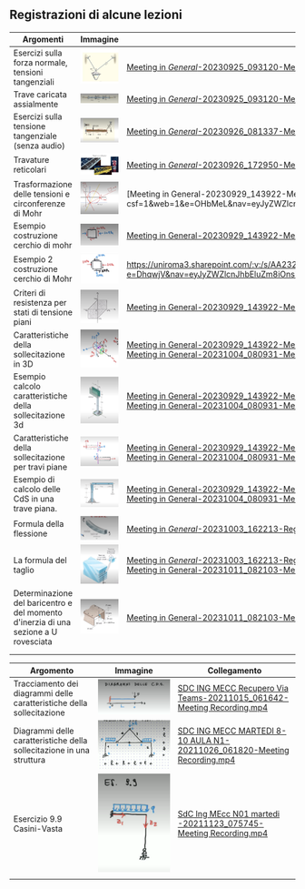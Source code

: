 ## Registrazioni di alcune lezioni

| Argomenti                                                    | Immagine                                                     | Video                                                        |
| ------------------------------------------------------------ | ------------------------------------------------------------ | ------------------------------------------------------------ |
| Esercizi sulla forza normale, tensioni tangenziali           | ![image-20230928084106696](./videolezioni.assets/image-20230928084106696.png) | [Meeting in _General_-20230925_093120-Meeting Recording.mp4](https://uniroma3.sharepoint.com/:v:/s/AA2324-SCIENZADELLECOSTRUZIONI-20810131TOMASSETTI/Ec5mx7qM4TBDu4PbIdQDFJABPVJzQXXnA2mjjie-fZKpmA?e=0hLzPs&nav=eyJyZWZlcnJhbEluZm8iOnsicmVmZXJyYWxBcHAiOiJTdHJlYW1XZWJBcHAiLCJyZWZlcnJhbFZpZXciOiJTaGFyZURpYWxvZyIsInJlZmVycmFsQXBwUGxhdGZvcm0iOiJXZWIiLCJyZWZlcnJhbE1vZGUiOiJ2aWV3In0sInBsYXliYWNrT3B0aW9ucyI6eyJzdGFydFRpbWVJblNlY29uZHMiOjMuMTh9fQ%3D%3D) |
| Trave caricata assialmente                                   | ![image-20230928084124728](./videolezioni.assets/image-20230928084124728.png) | [Meeting in _General_-20230925_093120-Meeting Recording.mp4](https://uniroma3.sharepoint.com/:v:/s/AA2324-SCIENZADELLECOSTRUZIONI-20810131TOMASSETTI/Ec5mx7qM4TBDu4PbIdQDFJABPVJzQXXnA2mjjie-fZKpmA?e=Doupac&nav=eyJyZWZlcnJhbEluZm8iOnsicmVmZXJyYWxBcHAiOiJTdHJlYW1XZWJBcHAiLCJyZWZlcnJhbFZpZXciOiJTaGFyZURpYWxvZyIsInJlZmVycmFsQXBwUGxhdGZvcm0iOiJXZWIiLCJyZWZlcnJhbE1vZGUiOiJ2aWV3In0sInBsYXliYWNrT3B0aW9ucyI6eyJzdGFydFRpbWVJblNlY29uZHMiOjQzMy4xNn19) |
| Esercizi sulla tensione tangenziale (senza audio)            | ![image-20230928084536157](./videolezioni.assets/image-20230928084536157.png) | [Meeting in _General_-20230926_081337-Meeting Recording.mp4](https://uniroma3.sharepoint.com/:v:/s/AA2324-SCIENZADELLECOSTRUZIONI-20810131TOMASSETTI/Eeo34QU7uVdKhq1enMPHnvgBnAE_sxE4NlyRIOm7cabzjw?e=0nfwfy&nav=eyJyZWZlcnJhbEluZm8iOnsicmVmZXJyYWxBcHAiOiJTdHJlYW1XZWJBcHAiLCJyZWZlcnJhbFZpZXciOiJTaGFyZURpYWxvZyIsInJlZmVycmFsQXBwUGxhdGZvcm0iOiJXZWIiLCJyZWZlcnJhbE1vZGUiOiJ2aWV3In0sInBsYXliYWNrT3B0aW9ucyI6eyJzdGFydFRpbWVJblNlY29uZHMiOjUyOC4yOX19) |
| Travature reticolari                                         | ![image-20230928084457639](./videolezioni.assets/image-20230928084457639.png) | [Meeting in _General_-20230926_172950-Meeting Recording.mp4](https://uniroma3.sharepoint.com/:v:/s/AA2324-SCIENZADELLECOSTRUZIONI-20801971TOMASSETTI/EU9vrWaH7wVGoYaEM8X3QO0BbrCtc--bV0KtDIsVCdQSZQ?e=9jgv9E&nav=eyJyZWZlcnJhbEluZm8iOnsicmVmZXJyYWxBcHAiOiJTdHJlYW1XZWJBcHAiLCJyZWZlcnJhbFZpZXciOiJTaGFyZURpYWxvZyIsInJlZmVycmFsQXBwUGxhdGZvcm0iOiJXZWIiLCJyZWZlcnJhbE1vZGUiOiJ2aWV3In0sInBsYXliYWNrT3B0aW9ucyI6eyJzdGFydFRpbWVJblNlY29uZHMiOjEwNS42OH19) |
| Trasformazione delle tensioni e circonferenze di Mohr        | ![image-20230929203116636](./videolezioni.assets/image-20230929203116636.png) | [Meeting in General-20230929_143922-Meeting Recording.mp4](https://uniroma3.sharepoint.com/:v:/r/sites/AA2324-SCIENZADELLECOSTRUZIONI-20810131TOMASSETTI/Documenti condivisi/General/Recordings/Solo visualizzazione/Meeting in General-20230929_143922-Meeting Recording.mp4?csf=1&web=1&e=OHbMeL&nav=eyJyZWZlcnJhbEluZm8iOnsicmVmZXJyYWxBcHAiOiJTdHJlYW1XZWJBcHAiLCJyZWZlcnJhbFZpZXciOiJTaGFyZURpYWxvZyIsInJlZmVycmFsQXBwUGxhdGZvcm0iOiJXZWIiLCJyZWZlcnJhbE1vZGUiOiJ2aWV3In0sInBsYXliYWNrT3B0aW9ucyI6eyJzdGFydFRpbWVJblNlY29uZHMiOjIwNS4xfX0%3D) |
| Esempio costruzione cerchio di mohr                          | ![image-20230930125547164](./videolezioni.assets/image-20230930125547164.png) | [Meeting in General-20230929_143922-Meeting Recording.mp4](https://uniroma3.sharepoint.com/:v:/s/AA2324-SCIENZADELLECOSTRUZIONI-20810131TOMASSETTI/Eedy1oRLW4pHhZNNTlenLssBSYjegwAq1VxxD1qcFRFlIg?e=5F4LOY&nav=eyJyZWZlcnJhbEluZm8iOnsicmVmZXJyYWxBcHAiOiJTdHJlYW1XZWJBcHAiLCJyZWZlcnJhbFZpZXciOiJTaGFyZURpYWxvZyIsInJlZmVycmFsQXBwUGxhdGZvcm0iOiJXZWIiLCJyZWZlcnJhbE1vZGUiOiJ2aWV3In0sInBsYXliYWNrT3B0aW9ucyI6eyJzdGFydFRpbWVJblNlY29uZHMiOjM4OTMuODZ9fQ%3D%3D) |
| Esempio 2 costruzione cerchio di Mohr                        | ![image-20230930125827114](./videolezioni.assets/image-20230930125827114.png) | https://uniroma3.sharepoint.com/:v:/s/AA2324-SCIENZADELLECOSTRUZIONI-20810131TOMASSETTI/Eedy1oRLW4pHhZNNTlenLssBSYjegwAq1VxxD1qcFRFlIg?e=DhqwjV&nav=eyJyZWZlcnJhbEluZm8iOnsicmVmZXJyYWxBcHAiOiJTdHJlYW1XZWJBcHAiLCJyZWZlcnJhbFZpZXciOiJTaGFyZURpYWxvZyIsInJlZmVycmFsQXBwUGxhdGZvcm0iOiJXZWIiLCJyZWZlcnJhbE1vZGUiOiJ2aWV3In0sInBsYXliYWNrT3B0aW9ucyI6eyJzdGFydFRpbWVJblNlY29uZHMiOjUyMzMuMjV9fQ%3D%3D |
| Criteri di resistenza per stati di tensione piani            | ![image-20230930130014187](./videolezioni.assets/image-20230930130014187.png) | [Meeting in General-20230929_143922-Meeting Recording.mp4](https://uniroma3.sharepoint.com/:v:/s/AA2324-SCIENZADELLECOSTRUZIONI-20810131TOMASSETTI/Eedy1oRLW4pHhZNNTlenLssBSYjegwAq1VxxD1qcFRFlIg?e=beobqs&nav=eyJyZWZlcnJhbEluZm8iOnsicmVmZXJyYWxBcHAiOiJTdHJlYW1XZWJBcHAiLCJyZWZlcnJhbFZpZXciOiJTaGFyZURpYWxvZyIsInJlZmVycmFsQXBwUGxhdGZvcm0iOiJXZWIiLCJyZWZlcnJhbE1vZGUiOiJ2aWV3In0sInBsYXliYWNrT3B0aW9ucyI6eyJzdGFydFRpbWVJblNlY29uZHMiOjcxNzEuMTZ9fQ%3D%3D)<br />[](https://uniroma3.sharepoint.com/:v:/s/AA2324-SCIENZADELLECOSTRUZIONI-20810131TOMASSETTI/Eedy1oRLW4pHhZNNTlenLssBSYjegwAq1VxxD1qcFRFlIg?e=vs6WUP&nav=eyJyZWZlcnJhbEluZm8iOnsicmVmZXJyYWxBcHAiOiJTdHJlYW1XZWJBcHAiLCJyZWZlcnJhbFZpZXciOiJTaGFyZURpYWxvZyIsInJlZmVycmFsQXBwUGxhdGZvcm0iOiJXZWIiLCJyZWZlcnJhbE1vZGUiOiJ2aWV3In0sInBsYXliYWNrT3B0aW9ucyI6eyJzdGFydFRpbWVJblNlY29uZHMiOjY5NzQuMjh9fQ%3D%3D) |
| Caratteristiche della sollecitazione in 3D                   | ![image-20230930130132949](./videolezioni.assets/image-20230930130132949.png) | [Meeting in General-20230929_143922-Meeting Recording.mp4](https://uniroma3.sharepoint.com/:v:/s/AA2324-SCIENZADELLECOSTRUZIONI-20810131TOMASSETTI/Eedy1oRLW4pHhZNNTlenLssBSYjegwAq1VxxD1qcFRFlIg?e=3WFh1p&nav=eyJyZWZlcnJhbEluZm8iOnsicmVmZXJyYWxBcHAiOiJTdHJlYW1XZWJBcHAiLCJyZWZlcnJhbFZpZXciOiJTaGFyZURpYWxvZyIsInJlZmVycmFsQXBwUGxhdGZvcm0iOiJXZWIiLCJyZWZlcnJhbE1vZGUiOiJ2aWV3In0sInBsYXliYWNrT3B0aW9ucyI6eyJzdGFydFRpbWVJblNlY29uZHMiOjgyNTYuNjR9fQ%3D%3D)<br />[Meeting in General-20231004_080931-Meeting Recording.mp4](https://uniroma3.sharepoint.com/:v:/s/AA2324-SCIENZADELLECOSTRUZIONI-20801971TOMASSETTI/EbABA4e-5KRHirpEQFOxc20BNwgdtXrRR55l4uEakQHuog?e=bygdGK&nav=eyJyZWZlcnJhbEluZm8iOnsicmVmZXJyYWxBcHAiOiJTdHJlYW1XZWJBcHAiLCJyZWZlcnJhbFZpZXciOiJTaGFyZURpYWxvZyIsInJlZmVycmFsQXBwUGxhdGZvcm0iOiJXZWIiLCJyZWZlcnJhbE1vZGUiOiJ2aWV3In0sInBsYXliYWNrT3B0aW9ucyI6eyJzdGFydFRpbWVJblNlY29uZHMiOjc4Ljk2fX0%3D) |
| Esempio calcolo caratteristiche della sollecitazione 3d      | ![image-20230930130304481](./videolezioni.assets/image-20230930130304481.png) | [Meeting in General-20230929_143922-Meeting Recording.mp4](https://uniroma3.sharepoint.com/:v:/s/AA2324-SCIENZADELLECOSTRUZIONI-20810131TOMASSETTI/Eedy1oRLW4pHhZNNTlenLssBSYjegwAq1VxxD1qcFRFlIg?e=FM7opv&nav=eyJyZWZlcnJhbEluZm8iOnsicmVmZXJyYWxBcHAiOiJTdHJlYW1XZWJBcHAiLCJyZWZlcnJhbFZpZXciOiJTaGFyZURpYWxvZyIsInJlZmVycmFsQXBwUGxhdGZvcm0iOiJXZWIiLCJyZWZlcnJhbE1vZGUiOiJ2aWV3In0sInBsYXliYWNrT3B0aW9ucyI6eyJzdGFydFRpbWVJblNlY29uZHMiOjg2NTMuNTZ9fQ%3D%3D)<br />[Meeting in General-20231004_080931-Meeting Recording.mp4](https://uniroma3.sharepoint.com/:v:/s/AA2324-SCIENZADELLECOSTRUZIONI-20801971TOMASSETTI/EbABA4e-5KRHirpEQFOxc20BNwgdtXrRR55l4uEakQHuog?e=za25Bo&nav=eyJyZWZlcnJhbEluZm8iOnsicmVmZXJyYWxBcHAiOiJTdHJlYW1XZWJBcHAiLCJyZWZlcnJhbFZpZXciOiJTaGFyZURpYWxvZyIsInJlZmVycmFsQXBwUGxhdGZvcm0iOiJXZWIiLCJyZWZlcnJhbE1vZGUiOiJ2aWV3In0sInBsYXliYWNrT3B0aW9ucyI6eyJzdGFydFRpbWVJblNlY29uZHMiOjMyNy40Nn19) |
| Caratteristiche della sollecitazione per travi piane         | ![image-20230930130506365](./videolezioni.assets/image-20230930130506365.png) | [Meeting in General-20230929_143922-Meeting Recording.mp4](https://uniroma3.sharepoint.com/:v:/s/AA2324-SCIENZADELLECOSTRUZIONI-20810131TOMASSETTI/Eedy1oRLW4pHhZNNTlenLssBSYjegwAq1VxxD1qcFRFlIg?e=HwARgu&nav=eyJyZWZlcnJhbEluZm8iOnsicmVmZXJyYWxBcHAiOiJTdHJlYW1XZWJBcHAiLCJyZWZlcnJhbFZpZXciOiJTaGFyZURpYWxvZyIsInJlZmVycmFsQXBwUGxhdGZvcm0iOiJXZWIiLCJyZWZlcnJhbE1vZGUiOiJ2aWV3In0sInBsYXliYWNrT3B0aW9ucyI6eyJzdGFydFRpbWVJblNlY29uZHMiOjk5MjkuNTZ9fQ%3D%3D)<br />[Meeting in General-20231004_080931-Meeting Recording.mp4](https://uniroma3.sharepoint.com/:v:/s/AA2324-SCIENZADELLECOSTRUZIONI-20801971TOMASSETTI/EbABA4e-5KRHirpEQFOxc20BNwgdtXrRR55l4uEakQHuog?e=fenD65&nav=eyJyZWZlcnJhbEluZm8iOnsicmVmZXJyYWxBcHAiOiJTdHJlYW1XZWJBcHAiLCJyZWZlcnJhbFZpZXciOiJTaGFyZURpYWxvZyIsInJlZmVycmFsQXBwUGxhdGZvcm0iOiJXZWIiLCJyZWZlcnJhbE1vZGUiOiJ2aWV3In0sInBsYXliYWNrT3B0aW9ucyI6eyJzdGFydFRpbWVJblNlY29uZHMiOjIzMTAuNzJ9fQ%3D%3D) |
| Esempio di calcolo delle CdS in una trave piana.             | ![image-20230930130616838](./videolezioni.assets/image-20230930130616838.png) | [Meeting in General-20230929_143922-Meeting Recording.mp4](https://uniroma3.sharepoint.com/:v:/s/AA2324-SCIENZADELLECOSTRUZIONI-20810131TOMASSETTI/Eedy1oRLW4pHhZNNTlenLssBSYjegwAq1VxxD1qcFRFlIg?e=Daof1W&nav=eyJyZWZlcnJhbEluZm8iOnsicmVmZXJyYWxBcHAiOiJTdHJlYW1XZWJBcHAiLCJyZWZlcnJhbFZpZXciOiJTaGFyZURpYWxvZyIsInJlZmVycmFsQXBwUGxhdGZvcm0iOiJXZWIiLCJyZWZlcnJhbE1vZGUiOiJ2aWV3In0sInBsYXliYWNrT3B0aW9ucyI6eyJzdGFydFRpbWVJblNlY29uZHMiOjEwMjcxLjkyfX0%3D)<br />[Meeting in General-20231004_080931-Meeting Recording.mp4](https://uniroma3.sharepoint.com/:v:/s/AA2324-SCIENZADELLECOSTRUZIONI-20801971TOMASSETTI/EbABA4e-5KRHirpEQFOxc20BNwgdtXrRR55l4uEakQHuog?e=FfU3EL&nav=eyJyZWZlcnJhbEluZm8iOnsicmVmZXJyYWxBcHAiOiJTdHJlYW1XZWJBcHAiLCJyZWZlcnJhbFZpZXciOiJTaGFyZURpYWxvZyIsInJlZmVycmFsQXBwUGxhdGZvcm0iOiJXZWIiLCJyZWZlcnJhbE1vZGUiOiJ2aWV3In0sInBsYXliYWNrT3B0aW9ucyI6eyJzdGFydFRpbWVJblNlY29uZHMiOjI0NTIuNTZ9fQ%3D%3D) |
| Formula della flessione                                      | ![image-20231004175714788](./videolezioni.assets/image-20231004175714788.png) | [Meeting in _General_-20231003_162213-Registrazione della riunione.mp4](https://uniroma3.sharepoint.com/:v:/s/AA2324-SCIENZADELLECOSTRUZIONI-20810131TOMASSETTI/EcfAB-OhiNNFmiwVc1vDTlcBov2VByUuKREBc5g4wbhi4w?e=JZEOEh&nav=eyJyZWZlcnJhbEluZm8iOnsicmVmZXJyYWxBcHAiOiJTdHJlYW1XZWJBcHAiLCJyZWZlcnJhbFZpZXciOiJTaGFyZURpYWxvZyIsInJlZmVycmFsQXBwUGxhdGZvcm0iOiJXZWIiLCJyZWZlcnJhbE1vZGUiOiJ2aWV3In0sInBsYXliYWNrT3B0aW9ucyI6e319) |
| La formula del taglio                                        | ![image-20231004180904396](./videolezioni.assets/image-20231004180904396.png) | [Meeting in _General_-20231003_162213-Registrazione della riunione.mp4](https://uniroma3.sharepoint.com/:v:/s/AA2324-SCIENZADELLECOSTRUZIONI-20810131TOMASSETTI/EcfAB-OhiNNFmiwVc1vDTlcBov2VByUuKREBc5g4wbhi4w?e=sZ3Nei&nav=eyJyZWZlcnJhbEluZm8iOnsicmVmZXJyYWxBcHAiOiJTdHJlYW1XZWJBcHAiLCJyZWZlcnJhbFZpZXciOiJTaGFyZURpYWxvZyIsInJlZmVycmFsQXBwUGxhdGZvcm0iOiJXZWIiLCJyZWZlcnJhbE1vZGUiOiJ2aWV3In0sInBsYXliYWNrT3B0aW9ucyI6eyJzdGFydFRpbWVJblNlY29uZHMiOjE1MzguMDd9fQ%3D%3D)<br />[Meeting in General-20231011_082103-Meeting Recording.mp4](https://uniroma3.sharepoint.com/:v:/s/AA2324-SCIENZADELLECOSTRUZIONI-20801971TOMASSETTI/EYtnBKVAZL1BlGJUfePnWNwBo6cJ9oMoeyzMvqHXJywOpA?e=hUWZfV&nav=eyJyZWZlcnJhbEluZm8iOnsicmVmZXJyYWxBcHAiOiJTdHJlYW1XZWJBcHAiLCJyZWZlcnJhbFZpZXciOiJTaGFyZURpYWxvZyIsInJlZmVycmFsQXBwUGxhdGZvcm0iOiJXZWIiLCJyZWZlcnJhbE1vZGUiOiJ2aWV3In0sInBsYXliYWNrT3B0aW9ucyI6eyJzdGFydFRpbWVJblNlY29uZHMiOjQxMDUuOTl9fQ%3D%3D) |
| Determinazione del baricentro e del momento d'inerzia di una sezione a U rovesciata | ![image-20231014170432397](./videolezioni.assets/image-20231014170432397.png) | [Meeting in General-20231011_082103-Meeting Recording.mp4](https://uniroma3.sharepoint.com/:v:/s/AA2324-SCIENZADELLECOSTRUZIONI-20801971TOMASSETTI/EYtnBKVAZL1BlGJUfePnWNwBo6cJ9oMoeyzMvqHXJywOpA?e=qf1una&nav=eyJyZWZlcnJhbEluZm8iOnsicmVmZXJyYWxBcHAiOiJTdHJlYW1XZWJBcHAiLCJyZWZlcnJhbFZpZXciOiJTaGFyZURpYWxvZyIsInJlZmVycmFsQXBwUGxhdGZvcm0iOiJXZWIiLCJyZWZlcnJhbE1vZGUiOiJ2aWV3In0sInBsYXliYWNrT3B0aW9ucyI6eyJzdGFydFRpbWVJblNlY29uZHMiOjk1NS4xOX19) |
|                                                              |                                                              |                                                              |
|                                                              |                                                              |                                                              |









| Argomento                                                    | Immagine                                                     | Collegamento                                                 |
| ------------------------------------------------------------ | ------------------------------------------------------------ | ------------------------------------------------------------ |
| Tracciamento dei diagrammi delle caratteristiche della sollecitazione | ![image-20230928085058758](./videolezioni.assets/image-20230928085058758.png) | [SDC ING MECC Recupero Via Teams-20211015_061642-Meeting Recording.mp4](https://uniroma3.sharepoint.com/:v:/s/AA2122-SCIENZADELLECOSTRUZIONI-20801971TOMASSETTI/EQ2hu_BsNvxPi2C7VbAI5CwB9pkQLEC_tbMXoGiH0QAvXQ?e=5wUgjC&nav=eyJyZWZlcnJhbEluZm8iOnsicmVmZXJyYWxBcHAiOiJTdHJlYW1XZWJBcHAiLCJyZWZlcnJhbFZpZXciOiJTaGFyZURpYWxvZyIsInJlZmVycmFsQXBwUGxhdGZvcm0iOiJXZWIiLCJyZWZlcnJhbE1vZGUiOiJ2aWV3In0sInBsYXliYWNrT3B0aW9ucyI6eyJzdGFydFRpbWVJblNlY29uZHMiOjYwOS4yNH19) |
| Diagrammi delle caratteristiche della sollecitazione in una struttura | ![image-20230928080916658](./videolezioni.assets/image-20230928080916658.png) | [SDC ING MECC MARTEDI 8-10 AULA N1-20211026_061820-Meeting Recording.mp4](https://uniroma3.sharepoint.com/:v:/s/AA2122-SCIENZADELLECOSTRUZIONI-20801971TOMASSETTI/Ea_w-RlrLRBBrHJMiv4UAj8BaSl0ZCDUnPbd29gePygo6w?e=FgEdg5&nav=eyJyZWZlcnJhbEluZm8iOnsicmVmZXJyYWxBcHAiOiJTdHJlYW1XZWJBcHAiLCJyZWZlcnJhbFZpZXciOiJTaGFyZURpYWxvZyIsInJlZmVycmFsQXBwUGxhdGZvcm0iOiJXZWIiLCJyZWZlcnJhbE1vZGUiOiJ2aWV3In0sInBsYXliYWNrT3B0aW9ucyI6eyJzdGFydFRpbWVJblNlY29uZHMiOjYuNTZ9fQ%3D%3D) |
| Esercizio 9.9 Casini-Vasta                                   | ![image-20230928083654315](./videolezioni.assets/image-20230928083654315.png) | [SdC Ing MEcc N01 martedi -20211123_075745-Meeting Recording.mp4](https://uniroma3.sharepoint.com/:v:/s/AA2122-SCIENZADELLECOSTRUZIONI-20801971TOMASSETTI/ER1si0chfsJOvPhQ5peIA9gBMRaxo1R0W6-HWbChz8bMYw?e=anVIYm&nav=eyJyZWZlcnJhbEluZm8iOnsicmVmZXJyYWxBcHAiOiJTdHJlYW1XZWJBcHAiLCJyZWZlcnJhbFZpZXciOiJTaGFyZURpYWxvZyIsInJlZmVycmFsQXBwUGxhdGZvcm0iOiJXZWIiLCJyZWZlcnJhbE1vZGUiOiJ2aWV3In0sInBsYXliYWNrT3B0aW9ucyI6eyJzdGFydFRpbWVJblNlY29uZHMiOjk0LjY2fX0%3D) |
|                                                              |                                                              |                                                              |

